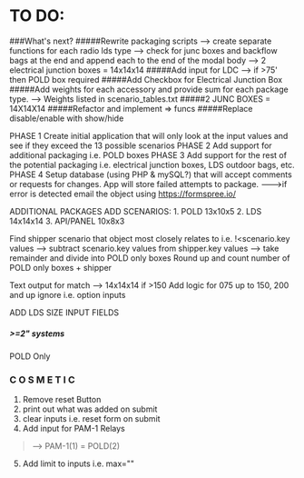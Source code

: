# TO DO:

###What's next?
#####Rewrite packaging scripts
--> create separate functions for each radio lds type
--> check for junc boxes and backflow bags at the end and append each to the end of the modal body
--> 2 electrical junction boxes = 14x14x14
#####Add input for LDC
--> if >75' then POLD box required
#####Add Checkbox for Electrical Junction Box
#####Add weights for each accessory and provide sum for each package type.
--> Weights listed in scenario_tables.txt
#####2 JUNC BOXES = 14X14X14
#####Refactor and implement => funcs
#####Replace disable/enable with show/hide

PHASE 1
Create initial application that will only look at the input values and see if they exceed the 13 possible scenarios
PHASE 2
Add support for additional packaging i.e. POLD boxes
PHASE 3
Add support for the rest of the potential packaging i.e. electrical junction boxes, LDS outdoor bags, etc.
PHASE 4
Setup database (using PHP & mySQL?) that will accept comments or requests for changes. App will store failed attempts to package. --->if error is detected email the object using https://formspree.io/

ADDITIONAL PACKAGES
  ADD SCENARIOS:
    1. POLD      13x10x5
    2. LDS       14x14x14
    3. API/PANEL 10x8x3

Find shipper scenario that object most closely relates to i.e. !<scenario.key values
  --> subtract scenario.key values from shipper.key values
  --> take remainder and divide into POLD only boxes
  Round up and count number of POLD only boxes + shipper

Text output for match
--> 14x14x14 if >150
Add logic for 075 up to 150, 200 and up ignore i.e. option inputs





ADD LDS SIZE INPUT FIELDS

##### >=2" systems
POLD Only

### C O S M E T I C
  1. Remove reset Button
  2. print out what was added on submit
  3. clear inputs i.e. reset form on submit
  4. Add input for PAM-1 Relays
  > --> PAM-1(1) = POLD(2)
  5. Add limit to inputs i.e. max=""
